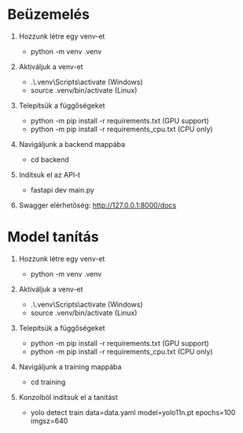 # Beüzemelés

1. Hozzunk létre egy venv-et
    - python -m venv .venv

2. Aktiváljuk a venv-et
    - .\\.venv\\Scripts\\activate (Windows)
    - source .venv/bin/activate (Linux)

3. Telepítsük a függőségeket
    - python -m pip install -r requirements.txt (GPU support)
    - python -m pip install -r requirements_cpu.txt (CPU only)

4. Navigáljunk a backend mappába
    - cd backend

5. Indítsuk el az API-t
    - fastapi dev main.py

6. Swagger elérhetőség: http://127.0.0.1:8000/docs

# Model tanítás

1. Hozzunk létre egy venv-et
    - python -m venv .venv

2. Aktiváljuk a venv-et
    - .\\.venv\\Scripts\\activate (Windows)
    - source .venv/bin/activate (Linux)

3. Telepítsük a függőségeket
    - python -m pip install -r requirements.txt (GPU support)
    - python -m pip install -r requirements_cpu.txt (CPU only)

4. Navigáljunk a training mappába
    - cd training

5. Konzolból indítsuk el a tanítást
    - yolo detect train data=data.yaml model=yolo11n.pt epochs=100 imgsz=640